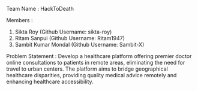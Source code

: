 Team Name : HackToDeath

Members :

1. Sikta Roy (Github Username: sikta-roy)
2. Ritam Sanpui (Github Username: Ritam1947)
3. Sambit Kumar Mondal (Github Username: Sambit-X)
   
Problem Statement :
Develop a healthcare platform offering premier doctor online consultations to patients in remote areas, eliminating the need for travel to urban centers. The platform aims to bridge geographical healthcare disparities, providing quality medical advice remotely and enhancing healthcare accessibility.
